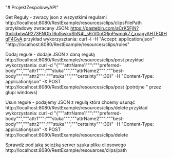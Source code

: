 "# ProjektZespolowyAPI"

Get Reguły - zwracy json z wszystkimi regułami
http://localhost:8080/RestExample/resources/clips/clipsFilePath
przykładowy zwracany JSON: https://pastebin.com/aCrK5FjN?fbclid=IwAR273FNObT6ol5wkqShN4I_s6rV0nCRjqPwmqk77_xxagyAHTEQtHqF4GyA
przykład wykorzysztania:
curl -i -H "Accept: application/json" "http://localhost:8080/RestExample/resources/clips/rules"

Dodaj regułe - dodaje JSON z daną regułą 
http://localhost:8080/RestExample/resources/clips/post
przykład wykorzystania:
curl -d "{"""attrName1""":"""preferred-body""","""attr1""":"""stuka""","""attrName2""":"""best-body""","""attr2""":"""stuka""","""certainty""":30}" -H "Content-Type: application/json" -X POST http://localhost:8080/RestExample/resources/clips/post
(potrójne " przez głupi windows)

Usun regułe - podajemy JSON z regulą która chcemy usunąć
http://localhost:8080/RestExample/resources/clips/delete
przykład wykorzystania:
curl -d "{"""attrName1""":"""preferred-body""","""attr1""":"""stuka""","""attrName2""":"""best-body""","""attr2""":"""stuka""","""certainty""":30}" -H "Content-Type: application/json" -X POST http://localhost:8080/RestExample/resources/clips/delete

Sprawdź pod jaką ścieżką server szuka pliku clipsowego
http://localhost:8080/RestExample/resouarces/clips/path